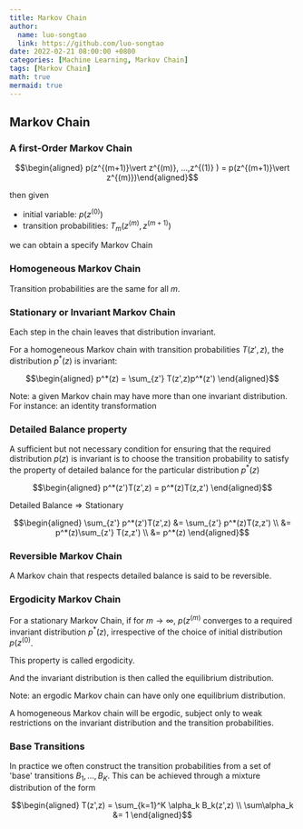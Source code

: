 ```yaml
---
title: Markov Chain
author:
  name: luo-songtao
  link: https://github.com/luo-songtao
date: 2022-02-21 08:00:00 +0800
categories: [Machine Learning, Markov Chain]
tags: [Markov Chain]
math: true
mermaid: true
---
```


## Markov Chain

### A first-Order Markov Chain

$$\begin{aligned} p(z^{(m+1)}\vert z^{(m)}, ...,z^{(1)} )  = p(z^{(m+1)}\vert z^{(m)})\end{aligned}$$

then given
- initial variable: $p(z^{(0)})$
- transition probabilities: $T_m(z^{(m)}, z^{(m+1)})$

we can obtain a specify Markov Chain

### Homogeneous Markov Chain

Transition probabilities are the same for all $m$.

### Stationary or Invariant Markov Chain

Each step in the chain leaves that distribution invariant.

For a homogeneous Markov chain with transition probabilities $T(z',z)$, the distribution $p^*(z)$ is invariant:

$$\begin{aligned} p^*(z) = \sum_{z'} T(z',z)p^*(z') \end{aligned}$$

Note: a given Markov chain may have more than one invariant distribution. For instance: an identity transformation

### Detailed Balance property

A sufficient but not necessary condition for ensuring that the required distribution $p(z)$ is invariant is to choose the transition probability to satisfy the property of detailed balance for the particular distribution $p^*(z)$

$$\begin{aligned} p^*(z')T(z',z) = p^*(z)T(z,z')  \end{aligned}$$


$\text{Detailed Balance} \Longrightarrow \text{Stationary}$

$$\begin{aligned} \sum_{z'} p^*(z')T(z',z) &= \sum_{z'} p^*(z)T(z,z') \\ &= p^*(z)\sum_{z'} T(z,z') \\ &= p^*(z)  \end{aligned}$$

### Reversible Markov Chain

A Markov chain that respects detailed balance is said to be reversible.

### Ergodicity Markov Chain

For a stationary Markov Chain, if for $m\rightarrow \infty$, $p(z^{(m)}$ converges to a required invariant distribution $p^*(z)$, irrespective of the choice of initial distribution $p(z^{(0)}$. 

This property is called ergodicity.

And the invariant distribution is then called the equilibrium distribution.

Note: an ergodic Markov chain can have only one equilibrium distribution.

A homogeneous Markov chain will be ergodic, subject only to weak restrictions on the invariant distribution and the transition probabilities.

### Base Transitions

In practice we often construct the transition probabilities from a set of 'base' transitions $B_1,...,B_K$. This can be achieved through a mixture distribution of the form

$$\begin{aligned} T(z',z) = \sum_{k=1}^K \alpha_k B_k(z',z) \\ \sum\alpha_k &= 1 \end{aligned}$$




